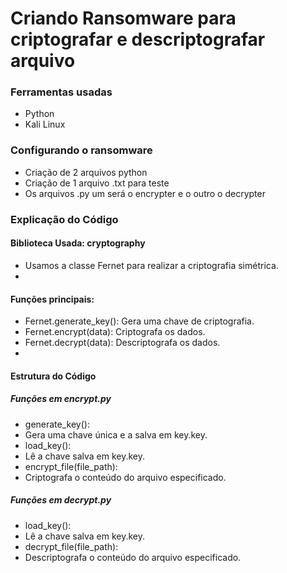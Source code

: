# Criando Ransomware para criptografar e descriptografar arquivo

### Ferramentas usadas
* Python
* Kali Linux

### Configurando o ransomware
* Criação de 2 arquivos python
* Criação de 1 arquivo .txt para teste
* Os arquivos .py um será o encrypter e o outro o decrypter

### Explicação do Código

#### Biblioteca Usada: cryptography
* Usamos a classe Fernet para realizar a criptografia simétrica.
* 
#### Funções principais:
* Fernet.generate_key(): Gera uma chave de criptografia.
* Fernet.encrypt(data): Criptografa os dados.
* Fernet.decrypt(data): Descriptografa os dados.
* 
#### Estrutura do Código
##### Funções em encrypt.py
* generate_key():
* Gera uma chave única e a salva em key.key.
* load_key():
* Lê a chave salva em key.key.
* encrypt_file(file_path):
* Criptografa o conteúdo do arquivo especificado.

##### Funções em decrypt.py
* load_key():
* Lê a chave salva em key.key.
* decrypt_file(file_path):
* Descriptografa o conteúdo do arquivo especificado.

